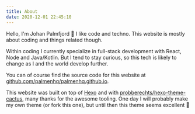 ```yaml
---
title: About
date: 2020-12-01 22:45:10
---
```


Hello, I'm Johan Palmfjord 👋 I like code and techno. This website is mostly about coding and things related though.

Within coding I currently specialize in full-stack development with React, Node and Java/Kotlin. But I tend to stay curious, so this tech is likely to change as I and the world develop further.

You can of course find the source code for this website at [github.com/palmenhq/palmenhq.github.io](https://github.com/palmenhq/palmenhq.github.io).

This website was built on top of [Hexo](https://hexo.io/) and with [probberechts/hexo-theme-cactus](https://github.com/probberechts/hexo-theme-cactus#install), many thanks for the awesome tooling. One day I will probably make my own theme (or fork this one), but until then this theme seems excellent 🙏 
